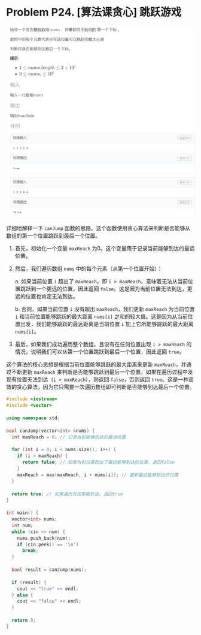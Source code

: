 # Problem P24. [算法课贪心] 跳跃游戏

![picture 0](.assets_IMG/Problem%20P24.%20%5B%E7%AE%97%E6%B3%95%E8%AF%BE%E8%B4%AA%E5%BF%83%5D%20%E8%B7%B3%E8%B7%83%E6%B8%B8%E6%88%8F/IMG_20231017-230525.png)  

详细地解释一下 `canJump` 函数的思路。这个函数使用贪心算法来判断是否能够从数组的第一个位置跳跃到最后一个位置。

1. 首先，初始化一个变量 `maxReach` 为0。这个变量用于记录当前能够到达的最远位置。

2. 然后，我们遍历数组 `nums` 中的每个元素（从第一个位置开始）：

   a. 如果当前位置 `i` 超出了 `maxReach`，即 `i > maxReach`，意味着无法从当前位置跳跃到一个更远的位置，因此返回 `false`。这是因为当前位置无法到达，更远的位置也肯定无法到达。

   b. 否则，如果当前位置 `i` 没有超出 `maxReach`，我们更新 `maxReach` 为当前位置 `i` 和当前位置能够跳跃的最大距离 `nums[i]` 之和的较大值。这是因为从当前位置出发，我们能够跳跃的最远距离是当前位置 `i` 加上它所能够跳跃的最大距离 `nums[i]`。

3. 最后，如果我们成功遍历整个数组，且没有在任何位置出现 `i > maxReach` 的情况，说明我们可以从第一个位置跳跃到最后一个位置，因此返回 `true`。

这个算法的核心思想是根据当前位置能够跳跃的最大距离来更新 `maxReach`，并通过不断更新 `maxReach` 来判断是否能够跳跃到最后一个位置。如果在遍历过程中发现有位置无法到达（`i > maxReach`），则返回 `false`，否则返回 `true`。这是一种高效的贪心算法，因为它只需要一次遍历数组即可判断是否能够到达最后一个位置。

```cpp
#include <iostream>
#include <vector>

using namespace std;

bool canJump(vector<int> &nums) {
  int maxReach = 0; // 记录当前能够到达的最远位置

  for (int i = 0; i < nums.size(); i++) {
	if (i > maxReach) {
	  return false; // 如果当前位置超出了最远能够到达的位置，返回false
	}
	maxReach = max(maxReach, i + nums[i]); // 更新最远能够到达的位置
  }

  return true; // 如果遍历完成都能到达，返回true
}

int main() {
  vector<int> nums;
  int num;
  while (cin >> num) {
	nums.push_back(num);
	if (cin.peek() == '\n')
	  break;
  }

  bool result = canJump(nums);

  if (result) {
	cout << "true" << endl;
  } else {
	cout << "false" << endl;
  }

  return 0;
}
```

